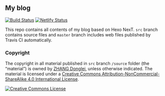 ## My blog
[![Build Status](https://travis-ci.com/lei2rock/blog.svg?branch=hexo-source)](https://travis-ci.com/lei2rock/blog) [![Netlify Status](https://api.netlify.com/api/v1/badges/f6295f8c-8bf4-4a15-a873-9ca989e0817a/deploy-status)](https://app.netlify.com/sites/lei2rock-blog/deploys)

This repo contains all contents of my blog based on Hexo NexT. `src` branch contains source files and `master` branch includes web files published by Travis CI automatically.

### Copyright
The copyright in all material published in `src` branch `/source` folder (the “material”) is owned by [ZHANG Donglei](https://dlzhang.com), unless otherwise indicated. The material is licensed under a <a rel="license" href="http://creativecommons.org/licenses/by-nc-sa/4.0/">Creative Commons Attribution-NonCommercial-ShareAlike 4.0 International License</a>.

<a rel="license" href="http://creativecommons.org/licenses/by-nc-sa/4.0/"><img alt="Creative Commons License" style="border-width:0" src="https://i.creativecommons.org/l/by-nc-sa/4.0/88x31.png" /></a>
